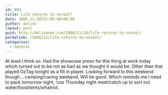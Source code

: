 ```yaml
---
id: 893
title: Life returns to normal?
date: 2006-11-28T22:08:08+00:00
author: deline
layout: post
guid: http://delineneo.com/2006/11/28/life-returns-to-normal/
permalink: /2006/11/life-returns-to-normal/
categories:
  - General
---
```

At least I think so. Had the showcase preso for this thing at work today which turned out to be not as bad as we thought it would be. Other than that played OzTag tonight as a fill in player. Looking forward to this weekend though&#8230; camping/caving weekend. Will be good. Which reminds me I need to pack tomorrow night, &#8216;cos Thursday night meet/catch up to sort out water/food/tents/whatnot.
